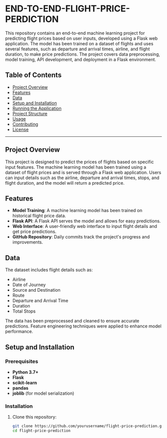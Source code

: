# END-TO-END-FLIGHT-PRICE-PERDICTION 

This repository contains an end-to-end machine learning project for predicting flight prices based on user inputs, developed using a Flask web application. The model has been trained on a dataset of flights and uses several features, such as departure and arrival times, airline, and flight duration, to make price predictions. The project covers data preprocessing, model training, API development, and deployment in a Flask environment.

## Table of Contents
- [Project Overview](#project-overview)
- [Features](#features)
- [Data](#data)
- [Setup and Installation](#setup-and-installation)
- [Running the Application](#running-the-application)
- [Project Structure](#project-structure)
- [Usage](#usage)
- [Contributing](#contributing)
- [License](#license)

---

## Project Overview

This project is designed to predict the prices of flights based on specific input features. The machine learning model has been trained using a dataset of flight prices and is served through a Flask web application. Users can input details such as the airline, departure and arrival times, stops, and flight duration, and the model will return a predicted price.

## Features

- **Model Training**: A machine learning model has been trained on historical flight price data.
- **Flask API**: A Flask API serves the model and allows for easy predictions.
- **Web Interface**: A user-friendly web interface to input flight details and get price predictions.
- **GitHub Repository**: Daily commits track the project's progress and improvements.

## Data

The dataset includes flight details such as:
- Airline
- Date of Journey
- Source and Destination
- Route
- Departure and Arrival Time
- Duration
- Total Stops

The data has been preprocessed and cleaned to ensure accurate predictions. Feature engineering techniques were applied to enhance model performance.

## Setup and Installation

### Prerequisites

- **Python 3.7+**
- **Flask**
- **scikit-learn**
- **pandas**
- **joblib** (for model serialization)

### Installation

1. Clone this repository:
   ```bash
   git clone https://github.com/yourusername/flight-price-prediction.git
   cd flight-price-prediction
